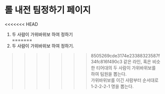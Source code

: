 # 롤 내전 팀정하기 페이지

<<<<<<< HEAD
1. 두 사람이 가위바위보 하여 정하기  
=======
1. 두 사람이 가위바위보 하여 정하기. <br />
>>>>>>> 8505269cde3174e23388323587f34fc816f490c3
같은 라인, 혹은 비슷한 티어대의 두 사람이 가위바위보를 하여 팀원을 뽑는다.  
가위바위보를 이긴 사람부터 순서대로 1-2-2-2-1 명을 뽑는다.
